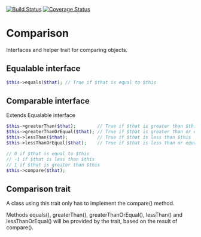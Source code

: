[![Build Status](https://travis-ci.org/sirn-se/phrity-comparison.svg?branch=master)](https://travis-ci.org/sirn-se/phrity-comparison)
[![Coverage Status](https://coveralls.io/repos/github/sirn-se/phrity-comparison/badge.svg?branch=master)](https://coveralls.io/github/sirn-se/phrity-comparison?branch=master)

# Comparison

Interfaces and helper trait for comparing objects.

## Equalable interface

```php
$this->equals($that); // True if $that is equal to $this
```

## Comparable interface

Extends Equalable interface

```php
$this->greaterThan($that);        // True if $that is greater than $this
$this->greaterThanOrEqual($that); // True if $that is greater than or equal to $this
$this->lessThan($that);           // True if $that is less than $this
$this->lessThanOrEqual($that);    // True if $that is less than or equal to $this

// 0 if $that is equal to $this
// -1 if $that is less than $this
// 1 if $that is greater than $this
$this->compare($that);
```

## Comparison trait

A class using this trait only has to implement the compare() method.

Methods equals(), greaterThan(), greaterThanOrEqual(), lessThan() and lessThanOrEqual() will be provided by the trait, based on the result of compare().
